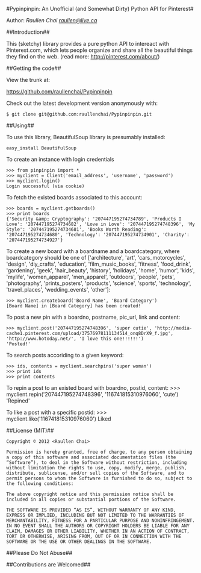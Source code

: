 #Pypinpinpin: An Unofficial (and Somewhat Dirty) Python API for Pinterest#

Author: *Raullen Chai <raullen@live.ca>*

##Introduction##

This (sketchy) library provides a pure python API to intereact with Pinterest.com, which lets people organize and share all the beautiful things they find on the web. (read more: http://pinterest.com/about/)

##Getting the code##

View the trunk at:

https://github.com/raullenchai/Pypinpinpin

Check out the latest development version anonymously with:

    $ git clone git@github.com:raullenchai/Pypinpinpin.git


##Using##

To use this library, BeautifulSoup library is presumably installed:

    easy_install BeautifulSoup


To create an instance with login credentials

    >>> from pinpinpin import *
    >>> myclient = Client('email_address', 'username', 'password')
    >>> myclient.login()
    Login successful (via cookie)


To fetch the existed boards associated to this account:

    >>> boards = myclient.getboards()
    >>> print boards
    {'Security &amp; Cryptography': '207447195274734789', 'Products I Love': '207447195274734682', 'Love in Love': '207447195274748396', 'My Style': '207447195274734681', 'Books Worth Reading': '207447195274734680', 'Technology': '207447195274734901', 'Charity': '207447195274734927'}


To create a new board with a boardname and a boardcategory, where boardcategory should be one of ['architecture', 'art', 'cars_motorcycles', 'design', 'diy_crafts', 'education', 'film_music_books', 'fitness', 'food_drink', 'gardening', 'geek', 'hair_beauty', 'history', 'holidays', 'home', 'humor', 'kids', 'mylife', 'women_apparel', 'men_apparel', 'outdoors', 'people', 'pets', 'photography', 'prints_posters', 'products', 'science', 'sports', 'technology', 'travel_places', 'wedding_events', 'other']:

    >>> myclient.createboard('Board Name', 'Board Category')
    [Board Name] in [Board Category] has been created!


To post a new pin with a boardno, postname, pic_url, link and content:

    >>> myclient.post('207447195274748396', 'super cutie', 'http://media-cache1.pinterest.com/upload/37576978111134514_onq8DrX9_f.jpg', 'http://www.hotoday.net/', 'I love this one!!!!!!')
    'Posted!'


To search posts accoriding to a given keyword:

    >>> ids, contents = myclient.searchpins('super woman')
    >>> print ids
    >>> print contents


To repin a post to an existed board with boardno, postid, content:
    >>> myclient.repin('207447195274748396', '116741815310976060', 'cute')
    'Repined'

To like a post with a specific postid:
    >>> myclient.like('116741815310976060')
    Liked


##License (MIT)##

    Copyright © 2012 <Raullen Chai>

    Permission is hereby granted, free of charge, to any person obtaining a copy of this software and associated documentation files (the “Software”), to deal in the Software without restriction, including without limitation the rights to use, copy, modify, merge, publish, distribute, sublicense, and/or sell copies of the Software, and to permit persons to whom the Software is furnished to do so, subject to the following conditions:

    The above copyright notice and this permission notice shall be included in all copies or substantial portions of the Software.

    THE SOFTWARE IS PROVIDED “AS IS”, WITHOUT WARRANTY OF ANY KIND, EXPRESS OR IMPLIED, INCLUDING BUT NOT LIMITED TO THE WARRANTIES OF MERCHANTABILITY, FITNESS FOR A PARTICULAR PURPOSE AND NONINFRINGEMENT. IN NO EVENT SHALL THE AUTHORS OR COPYRIGHT HOLDERS BE LIABLE FOR ANY CLAIM, DAMAGES OR OTHER LIABILITY, WHETHER IN AN ACTION OF CONTRACT, TORT OR OTHERWISE, ARISING FROM, OUT OF OR IN CONNECTION WITH THE SOFTWARE OR THE USE OR OTHER DEALINGS IN THE SOFTWARE.


##Please Do Not Abuse##

##Contributions are Welcomed##